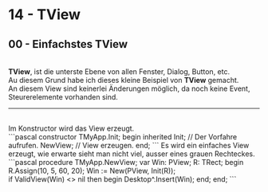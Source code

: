 # 14 - TView
## 00 - Einfachstes TView
<br>
<b>TView</b>, ist die unterste Ebene von allen Fenster, Dialog, Button, etc.<br>
Au diesem Grund habe ich dieses kleine Beispiel von <b>TView</b> gemacht.<br>
An diesem View sind keinerlei Änderungen möglich, da noch keine Event, Steurerelemente vorhanden sind.<br>
<hr><br>
Im Konstructor wird das View erzeugt.<br>
```pascal
  constructor TMyApp.Init;
  begin
    inherited Init;   // Der Vorfahre aufrufen.
    NewView;          // View erzeugen.
  end;
```
Es wird ein einfaches View erzeugt, wie erwarte sieht man nicht viel, ausser eines grauen Rechteckes.<br>
```pascal
  procedure TMyApp.NewView;
  var
    Win: PView;
    R: TRect;
  begin
    R.Assign(10, 5, 60, 20);
    Win := New(PView, Init(R));
<br>
    if ValidView(Win) <> nil then begin
      Desktop^.Insert(Win);
    end;
  end;
```
<br>
